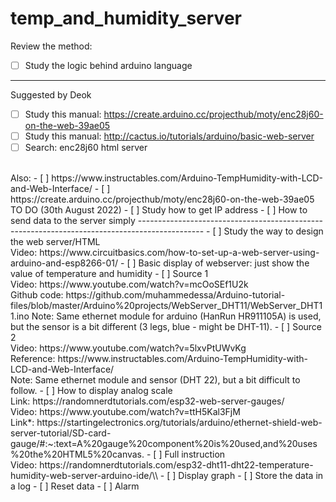 # temp_and_humidity_server

Review the method: <br />
- [ ] Study the logic behind arduino language <br />
---------------------------------------------------------------------------------------------- 
Suggested by Deok 
- [ ] Study this manual: https://create.arduino.cc/projecthub/moty/enc28j60-on-the-web-39ae05
- [ ] Study this manual: http://cactus.io/tutorials/arduino/basic-web-server <br />
- [ ] Search: enc28j60 html server <br />
<br />
Also:
- [ ] https://www.instructables.com/Arduino-TempHumidity-with-LCD-and-Web-Interface/
- [ ] https://create.arduino.cc/projecthub/moty/enc28j60-on-the-web-39ae05
<br />
TO DO (30th August 2022)
- [ ] Study how to get IP address
- [ ] How to send data to the server simply
----------------------------------------------------------------------------------------------
- [ ] Study the way to design the web server/HTML<br />
      Video: https://www.circuitbasics.com/how-to-set-up-a-web-server-using-arduino-and-esp8266-01/ 
- [ ] Basic display of webserver: just show the value of temperature and humidity 
  - [ ] Source 1 <br />
        Video: https://www.youtube.com/watch?v=mcOoSEf1U2k <br />
        Github code: https://github.com/muhammedessa/Arduino-tutorial-files/blob/master/Arduino%20projects/WebServer_DHT11/WebServer_DHT11.ino 
        Note: Same ethernet module for arduino (HanRun HR911105A) is used, but the sensor is a bit different (3 legs, blue - might be DHT-11).
  - [ ] Source 2 <br />
        Video: https://www.youtube.com/watch?v=5lxvPtUWvKg <br />
        Reference: https://www.instructables.com/Arduino-TempHumidity-with-LCD-and-Web-Interface/ <br />
        Note: Same ethernet module and sensor (DHT 22), but a bit difficult to follow.
- [ ] How to display analog scale <br />
      Link: https://randomnerdtutorials.com/esp32-web-server-gauges/ <br />
      Video: https://www.youtube.com/watch?v=ttH5Kal3FjM <br />
      Link*: https://startingelectronics.org/tutorials/arduino/ethernet-shield-web-server-tutorial/SD-card-gauge/#:~:text=A%20gauge%20component%20is%20used,and%20uses%20the%20HTML5%20canvas. 
- [ ] Full instruction <br />
      Video: https://randomnerdtutorials.com/esp32-dht11-dht22-temperature-humidity-web-server-arduino-ide/\\
- [ ] Display graph
- [ ] Store the data in a log
- [ ] Reset data
- [ ] Alarm
      
